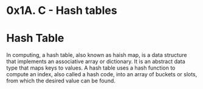 # 0x1A. C - Hash tables
# Hash Table 
In computing, a hash table, also known as haish map, is a data structure that implements an associative array or dictionary. It is an abstract data type that maps keys to values. A hash table uses a hash function to compute an index, also called a hash code, into an array of buckets or slots, from which the desired value can be found. 

